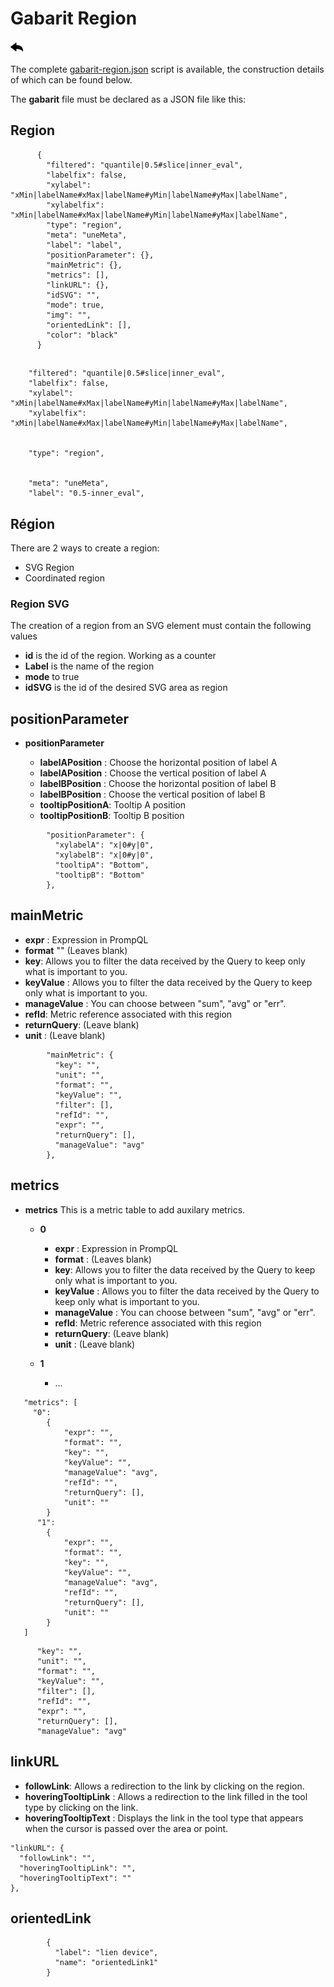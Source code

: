 # Gabarit Region

[![](../../screenshots/other/Go-back.png)](README.md)

The complete [gabarit-region.json](../../resource/sampleJson/gabarit-region.json) script is available, the construction details of which can be found below.

The **gabarit** file must be declared as a JSON file like this:




## Region


```     
      {
        "filtered": "quantile|0.5#slice|inner_eval",
        "labelfix": false,
        "xylabel": "xMin|labelName#xMax|labelName#yMin|labelName#yMax|labelName",
        "xylabelfix": "xMin|labelName#xMax|labelName#yMin|labelName#yMax|labelName",
        "type": "region",
        "meta": "uneMeta",
        "label": "label",
        "positionParameter": {},
        "mainMetric": {},
        "metrics": [],
        "linkURL": {},
        "idSVG": "",
        "mode": true,
        "img": "",
        "orientedLink": [],
        "color": "black"
      }
```







##


        "filtered": "quantile|0.5#slice|inner_eval",
        "labelfix": false,
        "xylabel": "xMin|labelName#xMax|labelName#yMin|labelName#yMax|labelName",
        "xylabelfix": "xMin|labelName#xMax|labelName#yMin|labelName#yMax|labelName",

        
        "type": "region",
        
        
        "meta": "uneMeta",
        "label": "0.5-inner_eval",

        

## Région

There are 2 ways to create a region:

- SVG Region
- Coordinated region

### Region SVG

The creation of a region from an SVG element must contain the following values

- **id** is the id of the region. Working as a counter
- **Label** is the name of the region
- **mode** to true
- **idSVG** is the id of the desired SVG area as region
        
        
## positionParameter

- **positionParameter**

  - **labelAPosition** : Choose the horizontal position of label A
  - **labelAPosition** : Choose the vertical position of label A
  - **labelBPosition** : Choose the horizontal position of label B 
  - **labelBPosition** : Choose the vertical position of label B
  - **tooltipPositionA**: Tooltip A position
  - **tooltipPositionB**: Tooltip B position

```
        "positionParameter": {
          "xylabelA": "x|0#y|0",
          "xylabelB": "x|0#y|0",
          "tooltipA": "Bottom",
          "tooltipB": "Bottom"
        },
```         
        
  
## mainMetric

- **expr** : Expression in PrompQL
- **format** "" (Leaves blank)
- **key**: Allows you to filter the data received by the Query to keep only what is important to you.
- **keyValue** : Allows you to filter the data received by the Query to keep only what is important to you.
- **manageValue** : You can choose between "sum", "avg" or "err".
- **refId**: Metric reference associated with this region
- **returnQuery**: (Leave blank)
- **unit** : (Leave blank)

```
        "mainMetric": {
          "key": "",
          "unit": "",
          "format": "",
          "keyValue": "",
          "filter": [],
          "refId": "",
          "expr": "",
          "returnQuery": [],
          "manageValue": "avg"
        },
```

## metrics

- **metrics** This is a metric table to add auxilary metrics.

  - **0**

    - **expr** : Expression in PrompQL
    - **format** : (Leaves blank)
    - **key**: Allows you to filter the data received by the Query to keep only what is important to you.
    - **keyValue** : Allows you to filter the data received by the Query to keep only what is important to you.
    - **manageValue** : You can choose between "sum", "avg" or "err".
    - **refId**: Metric reference associated with this region
    - **returnQuery**: (Leave blank)
    - **unit** : (Leave blank)

  - **1**
    - ...

```
   "metrics": [
     "0":
        {
            "expr": "",
            "format": "",
            "key": "",
            "keyValue": "",
            "manageValue": "avg",
            "refId": "",
            "returnQuery": [],
            "unit": ""
        }
      "1":
        {
            "expr": "",
            "format": "",
            "key": "",
            "keyValue": "",
            "manageValue": "avg",
            "refId": "",
            "returnQuery": [],
            "unit": ""
        }
   ]

```

          "key": "",
          "unit": "",
          "format": "",
          "keyValue": "",
          "filter": [],
          "refId": "",
          "expr": "",
          "returnQuery": [],
          "manageValue": "avg"
        


## linkURL

- **followLink**: Allows a redirection to the link by clicking on the region.
- **hoveringTooltipLink** : Allows a redirection to the link filled in the tool type by clicking on the link.
- **hoveringTooltipText** : Displays the link in the tool type that appears when the cursor is passed over the area or point.

```
"linkURL": {
  "followLink": "",
  "hoveringTooltipLink": "",
  "hoveringTooltipText": ""
},

```

## orientedLink

```
        {
          "label": "lien device",
          "name": "orientedLink1"
        }
```        
